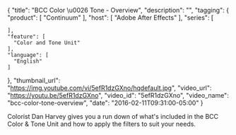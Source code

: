 {
  "title": "BCC Color \u0026 Tone - Overview",
  "description": "",
  "tagging": {
    "product": [
      "Continuum"
    ],
    "host": [
      "Adobe After Effects"
    ],
    "series": [

    ],
    "feature": [
      "Color and Tone Unit"
    ],
    "language": [
      "English"
    ]
  },
  "thumbnail_url": "https://img.youtube.com/vi/5efR1dzGXno/hqdefault.jpg",
  "video_url": "https://youtu.be/5efR1dzGXno",
  "video_id": "5efR1dzGXno",
  "video_name": "bcc-color-tone-overview",
  "date": "2016-02-11T09:31:00-05:00"
}

Colorist Dan Harvey gives you a run down of what's included in the BCC Color
&amp; Tone Unit and how to apply the filters to suit your needs.


